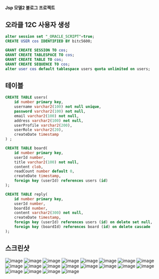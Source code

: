 #### Jsp 모델2 블로그 프로젝트 


## 오라클 12C 사용자 생성
```sql
alter session set "_ORACLE_SCRIPT"=true;  
CREATE USER cos IDENTIFIED BY bitc5600;

GRANT CREATE SESSION TO cos;
GRANT CREATE TABLESPACE TO cos;
GRANT CREATE TABLE TO cos;
GRANT CREATE SEQUENCE TO cos;
alter user cos default tablespace users quota unlimited on users;
```

## 테이블
```sql
CREATE TABLE users(
	id number primary key,
    username varchar2(100) not null unique,
    password varchar2(100) not null,
    email varchar2(100) not null,
    address varchar2(100) not null,
    userProfile varchar2(200),
    userRole varchar2(20),
    createDate timestamp
) ;

CREATE TABLE board(
	id number primary key,
    userId number,
    title varchar2(100) not null,
    content clob,
    readCount number default 0,
    createDate timestamp,
    foreign key (userId) references users (id)
);

CREATE TABLE reply(
	id number primary key,
    userId number,
    boardId number,
    content varchar2(300) not null,
    createDate timestamp,
    foreign key (userId) references users (id) on delete set null,
    foreign key (boardId) references board (id) on delete cascade
);
```

## 스크린샷
![image](https://user-images.githubusercontent.com/59795407/94826373-36486980-0442-11eb-9168-4bb9145f4896.png)
![image](https://user-images.githubusercontent.com/59795407/94826396-3ba5b400-0442-11eb-9dc1-1bb9713b87d0.png)
![image](https://user-images.githubusercontent.com/59795407/94826411-4102fe80-0442-11eb-8e93-e6d09e2e7b8a.png)
![image](https://user-images.githubusercontent.com/59795407/94826446-47917600-0442-11eb-8cbc-799ad14be04c.png)
![image](https://user-images.githubusercontent.com/59795407/94826469-4d875700-0442-11eb-8aa3-7b22ba3ec610.png)
![image](https://user-images.githubusercontent.com/59795407/94826497-5415ce80-0442-11eb-87f3-ed9478af630f.png)
![image](https://user-images.githubusercontent.com/59795407/94826518-5a0baf80-0442-11eb-937c-2b07b5510fd3.png)
![image](https://user-images.githubusercontent.com/59795407/94826535-5f68fa00-0442-11eb-99bb-94545364ac87.png)
![image](https://user-images.githubusercontent.com/59795407/94826560-65f77180-0442-11eb-8bb1-d3b384c6793b.png)
![image](https://user-images.githubusercontent.com/59795407/94826579-6abc2580-0442-11eb-9f06-f3733210f6d5.png)
![image](https://user-images.githubusercontent.com/59795407/94826601-70197000-0442-11eb-9014-db174bb387af.png)
![image](https://user-images.githubusercontent.com/59795407/94826617-77d91480-0442-11eb-9967-52db3e84f409.png)
![image](https://user-images.githubusercontent.com/59795407/94826633-7c9dc880-0442-11eb-965b-3ee468d48661.png)
![image](https://user-images.githubusercontent.com/59795407/94826649-81fb1300-0442-11eb-9053-5a44c10167a0.png)
![image](https://user-images.githubusercontent.com/59795407/94826671-87585d80-0442-11eb-8d28-4d964e90c13a.png)
![image](https://user-images.githubusercontent.com/59795407/94826711-8de6d500-0442-11eb-99cf-ec5d7f3731a6.png)
![image](https://user-images.githubusercontent.com/59795407/94826729-93dcb600-0442-11eb-9b04-bfee6494878e.png)
![image](https://user-images.githubusercontent.com/59795407/94826746-98a16a00-0442-11eb-931e-ff99f55a2f44.png)
![image](https://user-images.githubusercontent.com/59795407/94826767-9dfeb480-0442-11eb-9bfd-fd386ee76497.png)
![image](https://user-images.githubusercontent.com/59795407/94826786-a35bff00-0442-11eb-8c10-66c142c94e3b.png)
